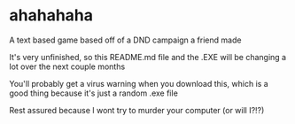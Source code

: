 # ahahahaha
A text based game based off of a DND campaign a friend made

It's very unfinished, so this README.md file and the .EXE will be changing a lot over the next couple months

You'll probably get a virus warning when you download this, which is a good thing because it's just a random .exe file

Rest assured because I wont try to murder your computer (or will I?!?)


